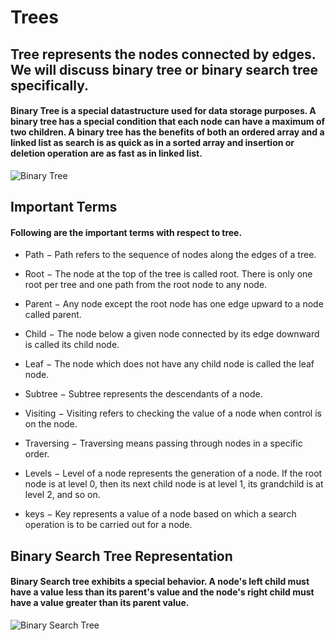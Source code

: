 # Trees

## Tree represents the nodes connected by edges. We will discuss binary tree or binary search tree specifically.

#### Binary Tree is a special datastructure used for data storage purposes. A binary tree has a special condition that each node can have a maximum of two children. A binary tree has the benefits of both an ordered array and a linked list as search is as quick as in a sorted array and insertion or deletion operation are as fast as in linked list.

![Binary Tree](https://user-images.githubusercontent.com/97638932/160495411-c37453aa-0101-4503-ad01-192f18f0ee11.jpg)

## Important Terms

#### Following are the important terms with respect to tree.

- Path − Path refers to the sequence of nodes along the edges of a tree.

- Root − The node at the top of the tree is called root. There is only one root per tree and one path from the root node to any node.

- Parent − Any node except the root node has one edge upward to a node called parent.

- Child − The node below a given node connected by its edge downward is called its child node.

- Leaf − The node which does not have any child node is called the leaf node.

- Subtree − Subtree represents the descendants of a node.

- Visiting − Visiting refers to checking the value of a node when control is on the node.

- Traversing − Traversing means passing through nodes in a specific order.

- Levels − Level of a node represents the generation of a node. If the root node is at level 0, then its next child node is at level 1, its grandchild is at level 2, and so on.

- keys − Key represents a value of a node based on which a search operation is to be carried out for a node.

## Binary Search Tree Representation
#### Binary Search tree exhibits a special behavior. A node's left child must have a value less than its parent's value and the node's right child must have a value greater than its parent value.

![Binary Search Tree](https://user-images.githubusercontent.com/97638932/160495649-6bba538c-50e3-4aec-826a-9a61da710bc2.jpg)

